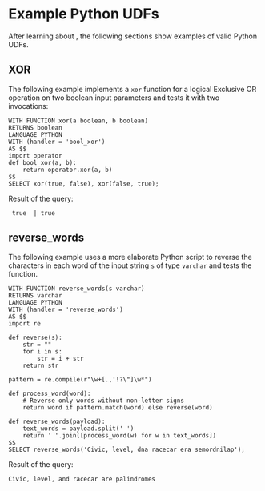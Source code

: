 # Example Python UDFs

After learning about [](/udf/python), the following sections show examples
of valid Python UDFs. 

## XOR

The following example implements a `xor` function for a logical Exclusive OR
operation on two boolean input parameters and tests it with two invocations:

```text
WITH FUNCTION xor(a boolean, b boolean)
RETURNS boolean
LANGUAGE PYTHON
WITH (handler = 'bool_xor')
AS $$
import operator
def bool_xor(a, b):
    return operator.xor(a, b)
$$
SELECT xor(true, false), xor(false, true);
```

Result of the query:

```
 true  | true
```

## reverse_words

The following example uses a more elaborate Python script to reverse the
characters in each word of the input string `s` of type `varchar` and tests the
function.

```text
WITH FUNCTION reverse_words(s varchar)
RETURNS varchar
LANGUAGE PYTHON
WITH (handler = 'reverse_words')
AS $$
import re

def reverse(s):
    str = ""
    for i in s:
        str = i + str
    return str

pattern = re.compile(r"\w+[.,'!?\"]\w*")

def process_word(word):
    # Reverse only words without non-letter signs
    return word if pattern.match(word) else reverse(word)

def reverse_words(payload):
    text_words = payload.split(' ')
    return ' '.join([process_word(w) for w in text_words])
$$
SELECT reverse_words('Civic, level, dna racecar era semordnilap');
```

Result of the query:

```
Civic, level, and racecar are palindromes
```
